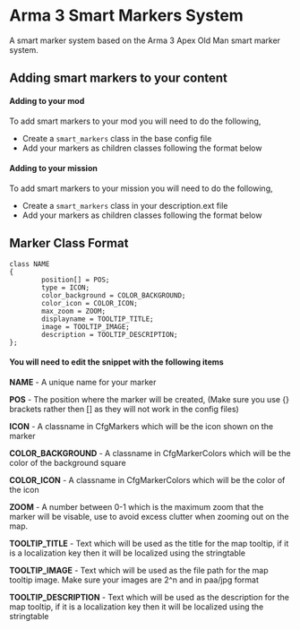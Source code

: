 # Arma 3 Smart Markers System
A smart marker system based on the Arma 3 Apex Old Man smart marker system.
## Adding smart markers to your content 
#### Adding to your mod
To add smart markers to your mod you will need to do the following,
- Create a `smart_markers` class in the base config file
- Add your markers as children classes following the format below
#### Adding to your mission
To add smart markers to your mission you will need to do the following,
- Create a `smart_markers` class in your description.ext file
- Add your markers as children classes following the format below

## Marker Class Format
```
class NAME
{
        position[] = POS;
        type = ICON;
        color_background = COLOR_BACKGROUND;
        color_icon = COLOR_ICON;
        max_zoom = ZOOM;
        displayname = TOOLTIP_TITLE;
        image = TOOLTIP_IMAGE;
        description = TOOLTIP_DESCRIPTION;
};
```
#### You will need to edit the snippet with the following items

**NAME** - A unique name for your marker

**POS** - The position where the marker will be created, (Make sure you use {} brackets rather then [] as they will not work in the config files)

**ICON** - A classname in CfgMarkers which will be the icon shown on the marker

**COLOR_BACKGROUND** - A classname in CfgMarkerColors which will be the color of the background square

**COLOR_ICON** - A classname in CfgMarkerColors which will be the color of the icon

**ZOOM** - A number between 0-1 which is the maximum zoom that the marker will be visable, use to avoid excess clutter when zooming out on the map.

**TOOLTIP_TITLE** - Text which will be used as the title for the map tooltip, if it is a localization key then it will be localized using the stringtable

**TOOLTIP_IMAGE** - Text which will be used as the file path for the map tooltip image. Make sure your images are 2^n and in paa/jpg format

**TOOLTIP_DESCRIPTION** - Text which will be used as the description for the map tooltip, if it is a localization key then it will be localized using the stringtable
